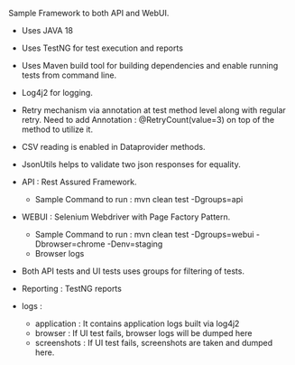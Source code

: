 Sample Framework to both API and WebUI.

- Uses JAVA 18
- Uses TestNG for test execution and reports
- Uses Maven build tool for building dependencies and enable running tests from command line.
- Log4j2 for logging.
- Retry mechanism via annotation at test method level along with regular retry. Need to add Annotation : 
@RetryCount(value=3) on top of the method to utilize it.
- CSV reading is enabled in Dataprovider methods.
- JsonUtils helps to validate two json responses for equality.

- API : Rest Assured Framework.
  - Sample Command to run : mvn clean test -Dgroups=api
- WEBUI : Selenium Webdriver with Page Factory Pattern.
  - Sample Command to run : mvn clean test -Dgroups=webui -Dbrowser=chrome -Denv=staging
  - Browser logs

- Both API tests and UI tests uses groups for filtering of tests.
- Reporting : TestNG reports
- logs : 
  - application : It contains application logs built via log4j2
  - browser : If UI test fails, browser logs will be dumped here
  - screenshots : If UI test fails, screenshots are taken and dumped here.
